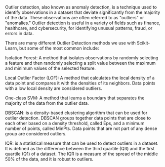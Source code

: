 Outlier detection, also known as anomaly detection, is a technique used to identify observations in a dataset that deviate significantly from the majority of the data. These observations are often referred to as "outliers" or "anomalies." Outlier detection is useful in a variety of fields such as finance, healthcare, and cybersecurity, for identifying unusual patterns, fraud, or errors in data.

There are many different Outlier Detection methods we use with Scikit-Learn, but some of the most common include:

Isolation Forest: A method that isolates observations by randomly selecting a feature and then randomly selecting a split value between the maximum and minimum values of the selected feature.

Local Outlier Factor (LOF): A method that calculates the local density of a data point and compares it with the densities of its neighbors. Data points with a low local density are considered outliers.

One-class SVM: A method that learns a boundary that separates the majority of the data from the outlier data.

DBSCAN: is a density-based clustering algorithm that can be used for outlier detection. DBSCAN groups together data points that are close to each other based on a density threshold, called Eps, and a minimum number of points, called MinPts. Data points that are not part of any dense group are considered outliers.

IQR: is a statistical measure that can be used to detect outliers in a dataset. It is defined as the difference between the third quartile (Q3) and the first quartile (Q1) of a dataset. The IQR is a measure of the spread of the middle 50\% of the data, and it is robust to outliers.
